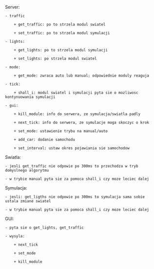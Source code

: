 Server:

	- traffic

		+ get_traffic: po to strzela modul swiatel

		+ set_traffic: po to strzela modul symulacji

	- lights:

		+ get_lights: po to strzela modul symulacji

		+ set_lights: po strzela modul swiatel

	- mode:

		+ get_mode: zwraca auto lub manual; odpowiednie moduly reaguja

	- tick:

		+ shall_i: modul swiatel i symulacji pyta sie o mozliwosc kontynuowania symulacji

	- gui:

		+ kill_module: info do serwera, ze symulacja/swiatla padly

		+ next_tick: info do serwera, ze symulacje moga skoczyc o krok

		+ set_mode: ustawienie trybu na manual/auto

		+ add_car: dodanie samochodu

		+ set_interval: ustaw okres pojawiania sie samochodow

Swiatla:

	- jesli get_traffic nie odpowie po 300ms to przechodza w tryb domyslnego algorytmu

	- w trybie manual pyta sie za pomoca shall_i czy moze leciec dalej

Symulacja:

	- jesli: get_ligths nie odpowie po 300ms to symulacja sama sobie ustala zmiane swiatel

	- w trybie manual pyta sie za pomoca shall_i czy moze leciec dalej

GUI:

	- pyta sie o get_lights, get_traffic

	- wysyla:

		+ next_tick

		+ set_mode

		+ kill_module
